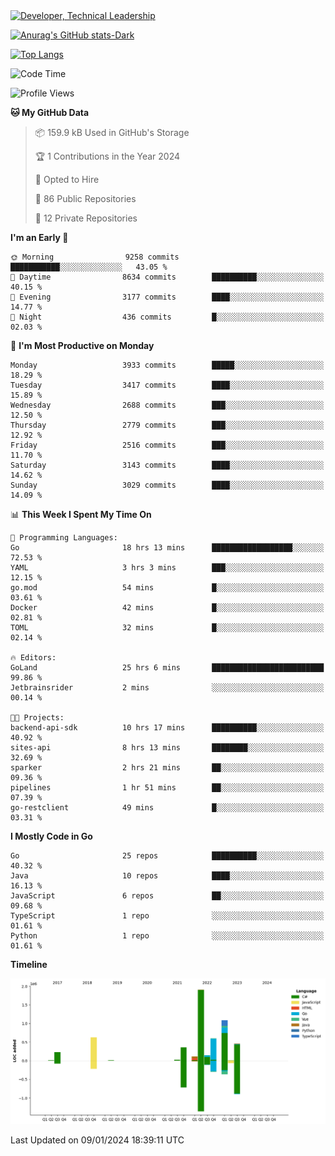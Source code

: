 <div>
  <a href="https://www.linkedin.com/in/arielpineiro/" target="_blank" rel="nofollow noopener noreferrer">
    <img src="https://img.shields.io/badge/-LinkedIn-%230077B5?style=for-the-badge&logo=linkedin&logoColor=white" alt="Developer, Technical Leadership" title="Ariel Piñeiro">
  </a>
</div>

[![Anurag's GitHub stats-Dark](https://github-readme-stats.vercel.app/api?username=arielsrv&show_icons=true&theme=dark#gh-dark-mode-only)](https://github.com/anuraghazra/github-readme-stats#gh-dark-mode-only)

[![Top Langs](https://github-readme-stats.vercel.app/api/top-langs/?username=arielsrv&layout=compact&langs_count=10&theme=dark#gh-dark-mode-only)](https://github.com/anuraghazra/github-readme-stats&theme=dark#gh-dark-mode-only)

<!--START_SECTION:waka-->
![Code Time](http://img.shields.io/badge/Code%20Time-426%20hrs%208%20mins-blue)

![Profile Views](http://img.shields.io/badge/Profile%20Views-3-blue)

**🐱 My GitHub Data** 

> 📦 159.9 kB Used in GitHub's Storage 
 > 
> 🏆 1 Contributions in the Year 2024
 > 
> 💼 Opted to Hire
 > 
> 📜 86 Public Repositories 
 > 
> 🔑 12 Private Repositories 
 > 
**I'm an Early 🐤** 

```text
🌞 Morning                9258 commits        ███████████░░░░░░░░░░░░░░   43.05 % 
🌆 Daytime                8634 commits        ██████████░░░░░░░░░░░░░░░   40.15 % 
🌃 Evening                3177 commits        ████░░░░░░░░░░░░░░░░░░░░░   14.77 % 
🌙 Night                  436 commits         █░░░░░░░░░░░░░░░░░░░░░░░░   02.03 % 
```
📅 **I'm Most Productive on Monday** 

```text
Monday                   3933 commits        █████░░░░░░░░░░░░░░░░░░░░   18.29 % 
Tuesday                  3417 commits        ████░░░░░░░░░░░░░░░░░░░░░   15.89 % 
Wednesday                2688 commits        ███░░░░░░░░░░░░░░░░░░░░░░   12.50 % 
Thursday                 2779 commits        ███░░░░░░░░░░░░░░░░░░░░░░   12.92 % 
Friday                   2516 commits        ███░░░░░░░░░░░░░░░░░░░░░░   11.70 % 
Saturday                 3143 commits        ████░░░░░░░░░░░░░░░░░░░░░   14.62 % 
Sunday                   3029 commits        ████░░░░░░░░░░░░░░░░░░░░░   14.09 % 
```


📊 **This Week I Spent My Time On** 

```text
💬 Programming Languages: 
Go                       18 hrs 13 mins      ██████████████████░░░░░░░   72.53 % 
YAML                     3 hrs 3 mins        ███░░░░░░░░░░░░░░░░░░░░░░   12.15 % 
go.mod                   54 mins             █░░░░░░░░░░░░░░░░░░░░░░░░   03.61 % 
Docker                   42 mins             █░░░░░░░░░░░░░░░░░░░░░░░░   02.81 % 
TOML                     32 mins             █░░░░░░░░░░░░░░░░░░░░░░░░   02.14 % 

🔥 Editors: 
GoLand                   25 hrs 6 mins       █████████████████████████   99.86 % 
Jetbrainsrider           2 mins              ░░░░░░░░░░░░░░░░░░░░░░░░░   00.14 % 

🐱‍💻 Projects: 
backend-api-sdk          10 hrs 17 mins      ██████████░░░░░░░░░░░░░░░   40.92 % 
sites-api                8 hrs 13 mins       ████████░░░░░░░░░░░░░░░░░   32.69 % 
sparker                  2 hrs 21 mins       ██░░░░░░░░░░░░░░░░░░░░░░░   09.36 % 
pipelines                1 hr 51 mins        ██░░░░░░░░░░░░░░░░░░░░░░░   07.39 % 
go-restclient            49 mins             █░░░░░░░░░░░░░░░░░░░░░░░░   03.31 % 
```

**I Mostly Code in Go** 

```text
Go                       25 repos            ██████████░░░░░░░░░░░░░░░   40.32 % 
Java                     10 repos            ████░░░░░░░░░░░░░░░░░░░░░   16.13 % 
JavaScript               6 repos             ██░░░░░░░░░░░░░░░░░░░░░░░   09.68 % 
TypeScript               1 repo              ░░░░░░░░░░░░░░░░░░░░░░░░░   01.61 % 
Python                   1 repo              ░░░░░░░░░░░░░░░░░░░░░░░░░   01.61 % 
```



**Timeline**

![Lines of Code chart](https://raw.githubusercontent.com/arielsrv/arielsrv/main/assets/bar_graph.png)


 Last Updated on 09/01/2024 18:39:11 UTC
<!--END_SECTION:waka-->

